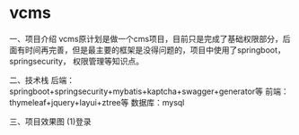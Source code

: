 # vcms
一、项目介绍
        vcms原计划是做一个cms项目，目前只是完成了基础权限部分，后面有时间再完善，但是最主要的框架是没得问题的，项目中使用了springboot，springsecurity，
        权限管理等知识点。

二、技术栈
        后端：springboot+springsecurity+mybatis+kaptcha+swagger+generator等
        前端：thymeleaf+jquery+layui+ztree等
        数据库：mysql
   
三、项目效果图
     (1)登录
     
  
  
